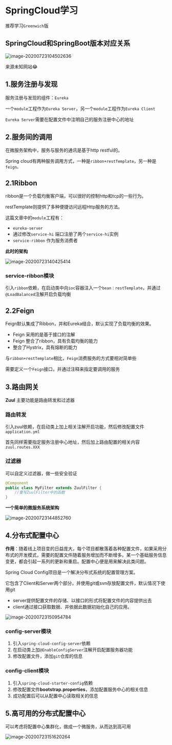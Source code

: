 # SpringCloud学习

推荐学习`Greenwich`版

## SpringCloud和SpringBoot版本对应关系

![image-20200723104502636](http://java-guide.oss-cn-hangzhou.aliyuncs.com/typora/20200723104507-655988.png)

来源未知网站:joy:

## 1.服务注册与发现

服务注册与发现的组件：`Eureka`

一个`module`工程作为`Eureka Server`，另一个`module`工程作为`Eureka Client`

`Eureka Server`需要在配置文件中注明自己的服务注册中心的地址

## 2.服务间的调用

在微服务架构中，服务与服务的通讯是基于http restful的。

Spring cloud有两种服务调用方式，一种是`ribbon+restTemplate`，另一种是`feign。`

## 2.1Ribbon

ribbon是一个负载均衡客户端，可以很好的控制http和tcp的一些行为。

restTemplate则提供了多种便捷访问远程Http服务的方法。

这篇文章中的`module`工程有：

* `eureka-server`
* 通过修改`service-hi` 端口注册了两个`service-hi`实例
* `service-ribbon` 作为服务消费者

**此时的架构**

![image-20200723140425414](http://java-guide.oss-cn-hangzhou.aliyuncs.com/typora/20200723140427-569383.png)

### service-ribbon模块

引入`ribbon`依赖，在启动类中向`ioc`容器注入一个`bean：restTemplate`，并通过`@LoadBalanced`注解开启负载均衡

## 2.2Feign

Feign默认集成了Ribbon，并和Eureka结合，默认实现了负载均衡的效果。

* Feign 采用的是基于接口的注解
* Feign 整合了ribbon，具有负载均衡的能力
* 整合了Hystrix，具有熔断的能力

与`ribbon+restTemplate`相比，`Feign`消费服务的方式要相对简单些

需要定义一个`Feign`接口，并通过注释来指定要调用的服务

## 3.路由网关

**Zuul** 主要功能是路由转发和过滤器

### 路由转发

引入zuul依赖，在启动类上加上相关注解开启功能，然后修改配置文件`application.yml`

首先同样需要指定服务注册中心地址，然后加上路由配置的相关内容`zuul.routes.XXX`

### 过滤器

可以自定义过滤器，做一些安全验证

```java
@Component
public class MyFilter extends ZuulFilter {
 	//重写ZuulFilter中的函数   
}
```

**一个简单的微服务系统架构**

![image-20200723144852760](http://java-guide.oss-cn-hangzhou.aliyuncs.com/typora/20200723144854-628332.png)

## 4.分布式配置中心

**作用**：随着线上项目变的日益庞大，每个项目都散落着各种配置文件，如果采用分布式的开发模式，需要的配置文件随着服务增加而不断增多。某一个基础服务信息变更，都会引起一系列的更新和重启。配置中心便是用来解决此类问题。

Spring Cloud Config项目是一个解决分布式系统的配置管理方案。

它包含了Client和Server两个部分，并使用git或svn存放配置文件，默认情况下使用git

* server提供配置文件的存储、以接口的形式将配置文件的内容提供出去
* client通过接口获取数据、并依据此数据初始化自己的应用。

![image-20200723150954784](http://java-guide.oss-cn-hangzhou.aliyuncs.com/typora/20200723150955-285238.png)

### config-server模块

1. 引入`spring-cloud-config-server`依赖
1. 在启动类上加`@EnableConfigServer`注解开启配置服务器功能
1. 修改配置文件，添加`git`仓库的信息

### config-client模块

1. 引入`spring-cloud-starter-config`依赖
1. 修改配置文件**bootstrap.properties**，添加配置服务中心的相关信息
1. 成功配置后可以从配置中心读取相关的信息

## 5.高可用的分布式配置中心

可以考虑将配置中心集群化，做成一个微服务，从而达到高可用

![image-20200723151620264](http://java-guide.oss-cn-hangzhou.aliyuncs.com/typora/20200723151622-743297.png)

